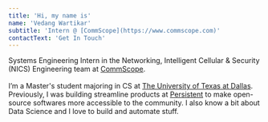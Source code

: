 ```yaml
---
title: 'Hi, my name is'
name: 'Vedang Wartikar'
subtitle: 'Intern @ [CommScope](https://www.commscope.com)'
contactText: 'Get In Touch'
---
```


Systems Engineering Intern in the Networking, Intelligent Cellular & Security (NICS) Engineering team at [CommScope](https://www.commscope.com). <br /> <br />
I’m a Master's student majoring in CS at [The University of Texas at Dallas](https://www.utdallas.edu). Previously, I was building streamline products at [Persistent](https://www.persistent.com/) to make open-source softwares more accessible to the community. I also know a bit about Data Science and I love to build and automate stuff.
